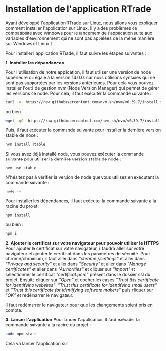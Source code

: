 # Installation de l'application RTrade

Ayant développé l'application RTrade sur Linux, nous allons vous expliquer comment installer l'application sur Linux. Il y a des problèmes de compatibilité avec Windows pour le lancement de l'application suite aux variables d'environnement qui ne sont pas appelées de la même manière sur Windows et Linux.t

Pour installer l'application RTrade, il faut suivre les étapes suivantes :

**1. Installer les dépendances**

Pour l'utilisation de notre application, il faut utiliser une version de node supérieure ou égale à la version 14.0.0. car nous utilisons syntaxes qui ne sont pas supportées par les versions antérieures. 
Pour cela vous pouvez installer l'outil de gestion nvm (Node Version Manager) qui permet de gérer les versions de node. Pour cela, il faut exécuter la commande suivante :
```bash
curl -o- https://raw.githubusercontent.com/nvm-sh/nvm/v0.39.7/install.sh | bash
```
ou bien 
```bash
wget -qO- https://raw.githubusercontent.com/nvm-sh/nvm/v0.39.7/install.sh | bash
```
Puis, il faut exécuter la commande suivante pour installer la dernière version stable de node :
```bash
nvm install stable

```
Si vous avez déjà installé node, vous pouvez exécuter la commande suivante pour utiliser la dernière version stable de node :
```bash
nvm use stable
```
N'hésitez pas à vérifier la version de node que vous utilisez en exécutant la commande suivante :
```bash
node -v
```

Pour installer les dépendances, il faut exécuter la commande suivante à la racine du projet:
```bash
npm install
```
ou bien :
```bash
npm i
```

**2. Ajouter le certificat sur votre navigateur pour pouvoir utiliser le HTTPS**
Pour ajouter le certificat sur votre navigateur, il faudra aller sur votre navigateur et ajouter le certificat dans les paramètres de sécurité.
Pour chrome/chromium, il faut aller dans *"chrome://settings"* et aller dans *"Privacy and security"* et aller dans *"Security"* et aller dans *"Manage certificates"* et aller dans *"Authorities"* et cliquer sur *"Import"* et sélectionner le certificat *"certificat.pem"* présent dans le dossier ssl du projet. Ensuite cliquer sur *"Open"* et cocher les cases *"Trust this certificate for identifying websites"*, *"Trust this certificate for identifying email users"* et *"Trust this certificate for identifying software makers"* puis cliquer sur *"OK"* et redémarrer le navigateur.

Il faut redémarrer le navigateur pour que les changements soient pris en compte.

**3. Lancer l'application**
Pour lancer l'application, il faut exécuter la commande suivante à la racine du projet :
```bash
sudo npm start
```
Cela va lancer l'application sur
